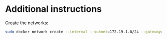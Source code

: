 # Additional instructions

Create the networks:
```bash
sudo docker network create --internal --subnet=172.19.1.0/24 --gateway=172.19.1.1 net-pihole
```
